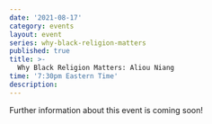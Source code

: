 ```yaml
---
date: '2021-08-17'
category: events
layout: event
series: why-black-religion-matters
published: true
title: >-
  Why Black Religion Matters: Aliou Niang
time: '7:30pm Eastern Time'
description:
---
```


Further information about this event is coming soon!
